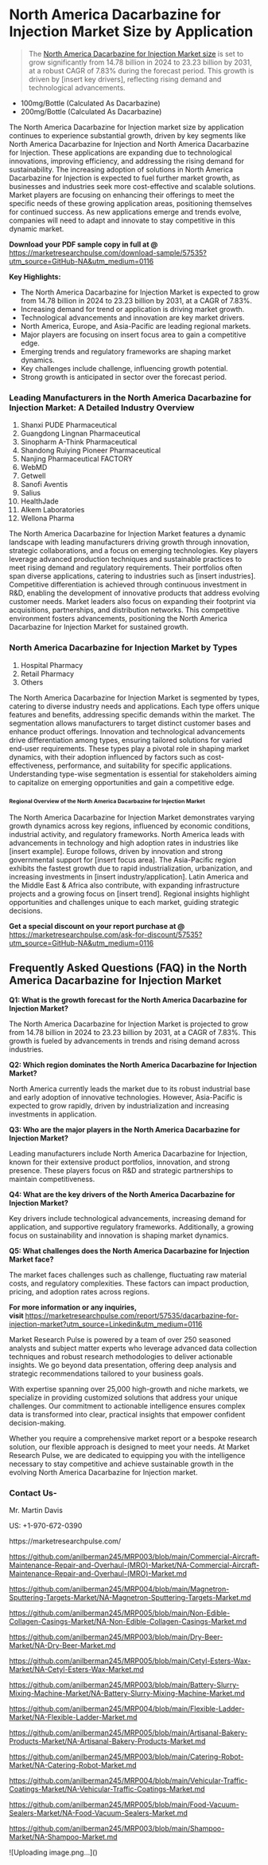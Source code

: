 <h1>North America Dacarbazine for Injection Market&nbsp;Size by Application</h1><blockquote><p>The <a href="https://marketresearchpulse.com/download-sample/57535?utm_source=GitHub-NA&amp;utm_medium=0116">North America Dacarbazine for Injection Market size</a> is set to grow significantly from 14.78 billion in 2024 to 23.23 billion by 2031, at a robust CAGR of 7.83% during the forecast period. This growth is driven by [insert key drivers], reflecting rising demand and technological advancements.</p></blockquote><ul><li>100mg/Bottle (Calculated As Dacarbazine)<li> 200mg/Bottle (Calculated As Dacarbazine)</li></ul><p>The North America Dacarbazine for Injection market size by application continues to experience substantial growth, driven by key segments like North America Dacarbazine for Injection and North America Dacarbazine for Injection. These applications are expanding due to technological innovations, improving efficiency, and addressing the rising demand for sustainability. The increasing adoption of solutions in North America Dacarbazine for Injection is expected to fuel further market growth, as businesses and industries seek more cost-effective and scalable solutions. Market players are focusing on enhancing their offerings to meet the specific needs of these growing application areas, positioning themselves for continued success. As new applications emerge and trends evolve, companies will need to adapt and innovate to stay competitive in this dynamic market.</p><p><strong>Download your PDF sample copy in full at @ </strong><a href="https://marketresearchpulse.com/download-sample/57535?utm_source=GitHub-NA&amp;utm_medium=0116">https://marketresearchpulse.com/download-sample/57535?utm_source=GitHub-NA&amp;utm_medium=0116</a></p><p><strong>Key Highlights: </strong></p><ul><li>The North America Dacarbazine for Injection Market is expected to grow from 14.78 billion in 2024 to 23.23 billion by 2031, at a CAGR of 7.83%.</li><li>Increasing demand for trend or application is driving market growth.</li><li>Technological advancements and innovation are key market drivers.</li><li>North America, Europe, and Asia-Pacific are leading regional markets.</li><li>Major players are focusing on insert focus area to gain a competitive edge.</li><li>Emerging trends and regulatory frameworks are shaping market dynamics.</li><li>Key challenges include challenge, influencing growth potential.</li><li>Strong growth is anticipated in sector over the forecast period.</li></ul><h3>Leading Manufacturers in the North America Dacarbazine for Injection Market: A Detailed Industry Overview</h3><ol><li>Shanxi PUDE Pharmaceutical</li><li>Guangdong Lingnan Pharmaceutical</li><li>Sinopharm A-Think Pharmaceutical</li><li>Shandong Ruiying Pioneer Pharmaceutical</li><li>Nanjing Pharmaceutical FACTORY</li><li>WebMD</li><li>Getwell</li><li>Sanofi Aventis</li><li>Salius</li><li>HealthJade</li><li>Alkem Laboratories</li><li>Wellona Pharma</li></ol><div class="flex max-w-full flex-col flex-grow"><div class="min-h-8 text-message flex w-full flex-col items-end gap-2 whitespace-normal break-words [.text-message+&amp;]:mt-5" dir="auto" data-message-author-role="assistant" data-message-id="fd8432e4-4910-450d-b182-61b7bfb0a01f" data-message-model-slug="gpt-4o"><div class="flex w-full flex-col gap-1 empty:hidden first:pt-[3px]"><div class="markdown prose w-full break-words dark:prose-invert light"><p>The North America Dacarbazine for Injection Market features a dynamic landscape with leading manufacturers driving growth through innovation, strategic collaborations, and a focus on emerging technologies. Key players leverage advanced production techniques and sustainable practices to meet rising demand and regulatory requirements. Their portfolios often span diverse applications, catering to industries such as [insert industries]. Competitive differentiation is achieved through continuous investment in R&amp;D, enabling the development of innovative products that address evolving customer needs. Market leaders also focus on expanding their footprint via acquisitions, partnerships, and distribution networks. This competitive environment fosters advancements, positioning the North America Dacarbazine for Injection Market for sustained growth.</p></div></div></div></div><h3>North America Dacarbazine for Injection Market by Types</h3><ol><li>Hospital Pharmacy<li> Retail Pharmacy<li> Others</li></ol><div class="flex max-w-full flex-col flex-grow"><div class="min-h-8 text-message flex w-full flex-col items-end gap-2 whitespace-normal break-words [.text-message+&amp;]:mt-5" dir="auto" data-message-author-role="assistant" data-message-id="084470be-0bb7-4664-bddf-5156b4f41249" data-message-model-slug="gpt-4o-mini"><div class="flex w-full flex-col gap-1 empty:hidden first:pt-[3px]"><div class="markdown prose w-full break-words dark:prose-invert light"><p>The North America Dacarbazine for Injection Market is segmented by types, catering to diverse industry needs and applications. Each type offers unique features and benefits, addressing specific demands within the market. The segmentation allows manufacturers to target distinct customer bases and enhance product offerings. Innovation and technological advancements drive differentiation among types, ensuring tailored solutions for varied end-user requirements. These types play a pivotal role in shaping market dynamics, with their adoption influenced by factors such as cost-effectiveness, performance, and suitability for specific applications. Understanding type-wise segmentation is essential for stakeholders aiming to capitalize on emerging opportunities and gain a competitive edge.</p></div></div></div></div><h3><span style="font-size: 11px;">Regional Overview of the North America Dacarbazine for Injection Market</span></h3><div class="flex max-w-full flex-col flex-grow"><div class="min-h-8 text-message flex w-full flex-col items-end gap-2 whitespace-normal break-words [.text-message+&amp;]:mt-5" dir="auto" data-message-author-role="assistant" data-message-id="e9038762-ce64-4e30-91c9-9bd413514231" data-message-model-slug="gpt-4o-mini"><div class="flex w-full flex-col gap-1 empty:hidden first:pt-[3px]"><div class="markdown prose w-full break-words dark:prose-invert light"><p>The North America Dacarbazine for Injection Market demonstrates varying growth dynamics across key regions, influenced by economic conditions, industrial activity, and regulatory frameworks. North America leads with advancements in technology and high adoption rates in industries like [insert example]. Europe follows, driven by innovation and strong governmental support for [insert focus area]. The Asia-Pacific region exhibits the fastest growth due to rapid industrialization, urbanization, and increasing investments in [insert industry/application]. Latin America and the Middle East &amp; Africa also contribute, with expanding infrastructure projects and a growing focus on [insert trend]. Regional insights highlight opportunities and challenges unique to each market, guiding strategic decisions.</p></div></div></div></div><p><strong>Get a special discount on your report purchase at @ </strong><a href="https://marketresearchpulse.com/ask-for-discount/57535?utm_source=GitHub-NA&amp;utm_medium=0116">https://marketresearchpulse.com/ask-for-discount/57535?utm_source=GitHub-NA&amp;utm_medium=0116</a></p><h2>Frequently Asked Questions (FAQ) in the North America Dacarbazine for Injection Market</h2><p><strong>Q1: What is the growth forecast for the North America Dacarbazine for Injection Market?</strong></p><p>The North America Dacarbazine for Injection Market is projected to grow from 14.78 billion in 2024 to 23.23 billion by 2031, at a CAGR of 7.83%. This growth is fueled by advancements in trends and rising demand across industries.</p><p><strong>Q2: Which region dominates the North America Dacarbazine for Injection Market?</strong></p><p>North America currently leads the market due to its robust industrial base and early adoption of innovative technologies. However, Asia-Pacific is expected to grow rapidly, driven by industrialization and increasing investments in application.</p><p><strong>Q3: Who are the major players in the North America Dacarbazine for Injection Market?</strong></p><p>Leading manufacturers include North America Dacarbazine for Injection, known for their extensive product portfolios, innovation, and strong presence. These players focus on R&amp;D and strategic partnerships to maintain competitiveness.</p><p><strong>Q4: What are the key drivers of the North America Dacarbazine for Injection Market?</strong></p><p>Key drivers include technological advancements, increasing demand for application, and supportive regulatory frameworks. Additionally, a growing focus on sustainability and innovation is shaping market dynamics.</p><p><strong>Q5: What challenges does the North America Dacarbazine for Injection Market face?</strong></p><p>The market faces challenges such as challenge, fluctuating raw material costs, and regulatory complexities. These factors can impact production, pricing, and adoption rates across regions.</p><p><strong>For more information or any inquiries, visit&nbsp;</strong><a href="https://marketresearchpulse.com/report/57535/dacarbazine-for-injection-market?utm_source=Linkedin&utm_medium=0116">https://marketresearchpulse.com/report/57535/dacarbazine-for-injection-market?utm_source=Linkedin&utm_medium=0116</a></p><p>Market Research Pulse is powered by a team of over 250 seasoned analysts and subject matter experts who leverage advanced data collection techniques and robust research methodologies to deliver actionable insights. We go beyond data presentation, offering deep analysis and strategic recommendations tailored to your business goals.</p><p>With expertise spanning over 25,000 high-growth and niche markets, we specialize in providing customized solutions that address your unique challenges. Our commitment to actionable intelligence ensures complex data is transformed into clear, practical insights that empower confident decision-making.</p><p>Whether you require a comprehensive market report or a bespoke research solution, our flexible approach is designed to meet your needs. At Market Research Pulse, we are dedicated to equipping you with the intelligence necessary to stay competitive and achieve sustainable growth in the evolving North America Dacarbazine for Injection market.</p><h3><strong>Contact Us-</strong></h3><p>Mr. Martin Davis</p><p>US: +1-970-672-0390</p><p>https://marketresearchpulse.com/</p><p><a href="https://github.com/anilberman245/MRP003/blob/main/Commercial-Aircraft-Maintenance-Repair-and-Overhaul-(MRO)-Market/NA-Commercial-Aircraft-Maintenance-Repair-and-Overhaul-(MRO)-Market.md">https://github.com/anilberman245/MRP003/blob/main/Commercial-Aircraft-Maintenance-Repair-and-Overhaul-(MRO)-Market/NA-Commercial-Aircraft-Maintenance-Repair-and-Overhaul-(MRO)-Market.md</a></p><p><a href="https://github.com/anilberman245/MRP004/blob/main/Magnetron-Sputtering-Targets-Market/NA-Magnetron-Sputtering-Targets-Market.md">https://github.com/anilberman245/MRP004/blob/main/Magnetron-Sputtering-Targets-Market/NA-Magnetron-Sputtering-Targets-Market.md</a></p><p><a href="https://github.com/anilberman245/MRP005/blob/main/Non-Edible-Collagen-Casings-Market/NA-Non-Edible-Collagen-Casings-Market.md">https://github.com/anilberman245/MRP005/blob/main/Non-Edible-Collagen-Casings-Market/NA-Non-Edible-Collagen-Casings-Market.md</a></p><p><a href="https://github.com/anilberman245/MRP003/blob/main/Dry-Beer-Market/NA-Dry-Beer-Market.md">https://github.com/anilberman245/MRP003/blob/main/Dry-Beer-Market/NA-Dry-Beer-Market.md</a></p><p><a href="https://github.com/anilberman245/MRP005/blob/main/Cetyl-Esters-Wax-Market/NA-Cetyl-Esters-Wax-Market.md">https://github.com/anilberman245/MRP005/blob/main/Cetyl-Esters-Wax-Market/NA-Cetyl-Esters-Wax-Market.md</a></p><p><a href="https://github.com/anilberman245/MRP003/blob/main/Battery-Slurry-Mixing-Machine-Market/NA-Battery-Slurry-Mixing-Machine-Market.md">https://github.com/anilberman245/MRP003/blob/main/Battery-Slurry-Mixing-Machine-Market/NA-Battery-Slurry-Mixing-Machine-Market.md</a></p><p><a href="https://github.com/anilberman245/MRP004/blob/main/Flexible-Ladder-Market/NA-Flexible-Ladder-Market.md">https://github.com/anilberman245/MRP004/blob/main/Flexible-Ladder-Market/NA-Flexible-Ladder-Market.md</a></p><p><a href="https://github.com/anilberman245/MRP005/blob/main/Artisanal-Bakery-Products-Market/NA-Artisanal-Bakery-Products-Market.md">https://github.com/anilberman245/MRP005/blob/main/Artisanal-Bakery-Products-Market/NA-Artisanal-Bakery-Products-Market.md</a></p><p><a href="https://github.com/anilberman245/MRP003/blob/main/Catering-Robot-Market/NA-Catering-Robot-Market.md">https://github.com/anilberman245/MRP003/blob/main/Catering-Robot-Market/NA-Catering-Robot-Market.md</a></p><p><a href="https://github.com/anilberman245/MRP004/blob/main/Vehicular-Traffic-Coatings-Market/NA-Vehicular-Traffic-Coatings-Market.md">https://github.com/anilberman245/MRP004/blob/main/Vehicular-Traffic-Coatings-Market/NA-Vehicular-Traffic-Coatings-Market.md</a></p><p><a href="https://github.com/anilberman245/MRP005/blob/main/Food-Vacuum-Sealers-Market/NA-Food-Vacuum-Sealers-Market.md">https://github.com/anilberman245/MRP005/blob/main/Food-Vacuum-Sealers-Market/NA-Food-Vacuum-Sealers-Market.md</a></p><p><a href="https://github.com/anilberman245/MRP003/blob/main/Shampoo-Market/NA-Shampoo-Market.md">https://github.com/anilberman245/MRP003/blob/main/Shampoo-Market/NA-Shampoo-Market.md</a></p>
![Uploading image.png…]()
